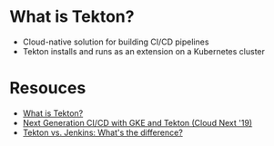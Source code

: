 # What is Tekton?
- Cloud-native solution for building CI/CD pipelines
- Tekton installs and runs as an extension on a Kubernetes cluster

# Resouces
- [What is Tekton?](https://www.youtube.com/watch?v=TWxKD9dLpmk)
- [Next Generation CI/CD with GKE and Tekton (Cloud Next '19)](https://www.youtube.com/watch?v=TQJ_pdTxZr0)
- [Tekton vs. Jenkins: What's the difference?](https://www.youtube.com/watch?v=7aSe1HQ2lXo)
